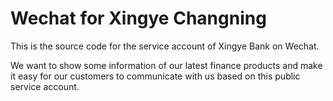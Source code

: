 Wechat for Xingye Changning
===========================

This is the source code for the service account of Xingye Bank on Wechat.

We want to show some information of our latest finance products and make it easy for our customers to communicate with us based on this public service account.
